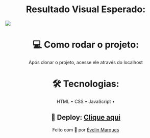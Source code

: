 <h1 align="center"> 
  Resultado Visual Esperado: 
</h1>
<img src="https://user-images.githubusercontent.com/56482367/185007917-fa76a4b1-c5fc-44ca-aee0-8b42dfda9d88.png">


<h1 align="center"> 
  💻 Como rodar o projeto: 
</h1>
<p align="center">
    Após clonar o projeto, acesse ele através do localhost
</p>
<h1 align="center"> 
  🛠 Tecnologias: 
</h1>
<p align="center">
   HTML •
   CSS •
   JavaScript •
</p>

<h2 align="center"> 
  🚀 Deploy: <a href="https://analogclocks-evelinmarques.vercel.app/">Clique aqui</a> 
</h2>
<p align="center">
  Feito com 💜
  por <a href="https://www.linkedin.com/in/evelinmarquess/">Évelin Marques</a>
</p>
